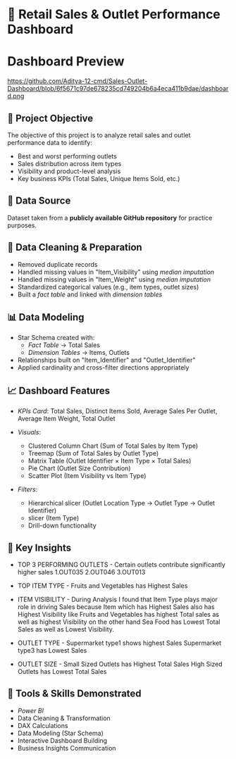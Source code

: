 # 🛒 Retail Sales & Outlet Performance Dashboard
# Dashboard Preview
   https://github.com/Aditya-12-cmd/Sales-Outlet-Dashboard/blob/6f5671c97de678235cd749204b6a4eca411b9dae/dashboard.png
## 📌 Project Objective 
The objective of this project is to analyze retail sales and outlet performance data to identify:
- Best and worst performing outlets
- Sales distribution across item types
- Visibility and product-level analysis
- Key business KPIs (Total Sales, Unique Items Sold, etc.)
 

## 📂 Data Source
Dataset taken from a **publicly available GitHub repository** for practice purposes.


## 🧹 Data Cleaning & Preparation
- Removed duplicate records
- Handled missing values in "Item_Visibility" using *median imputation*
- Handled missing values in "Item_Weight" using *median imputation*
- Standardized categorical values (e.g., item types, outlet sizes)
- Built a *fact table* and linked with *dimension tables*


## 📊 Data Modeling
- Star Schema created with:
  - *Fact Table* → Total Sales
  - *Dimension Tables* → Items, Outlets
- Relationships built on "Item_Identifier" and "Outlet_Identifier"
- Applied cardinality and cross-filter directions appropriately


## 📈 Dashboard Features
- *KPIs Card*: Total Sales, Distinct Items Sold, Average Sales Per Outlet, Average Item Weight, Total Outlet
- *Visuals*:
  - Clustered Column Chart (Sum of Total Sales by Item Type)
  - Treemap (Sum of Total Sales by Outlet Type)
  - Matrix Table (Outlet Identifier × Item Type × Total Sales)
  - Pie Chart (Outlet Size Contribution)
  - Scatter Plot (Item Visibility vs Item Type)

- *Filters*:
  - Hierarchical slicer (Outlet Location Type → Outlet Type → Outlet Identifier)
  - slicer (Item Type)
  - Drill-down functionality


## 🔑 Key Insights
- TOP 3 PERFORMING OUTLETS - Certain outlets contribute significantly higher sales
  1.OUT035
  2.OUT046
  3.OUT013

- TOP ITEM TYPE - Fruits and Vegetables has Highest Sales
  
- ITEM VISIBILITY - During Analysis I found that Item Type plays major role in driving Sales because 
  Item which has Highest Sales also has Highest Visibility like Fruits and Vegetables has highest
  Total sales as well as highest Visibility on the other hand Sea Food has Lowest Total Sales as well as 
  Lowest Visibility.
 
- OUTLET TYPE - Supermarket type1 shows highest Sales 
                Supermarket type3 has Lowest Sales

- OUTLET SIZE - Small Sized Outlets has Highest Total Sales
                High Sized Outlets has Lowest Total Sales


## 🚀 Tools & Skills Demonstrated
- *Power BI*
- Data Cleaning & Transformation
- DAX Calculations
- Data Modeling (Star Schema)
- Interactive Dashboard Building
- Business Insights Communication


